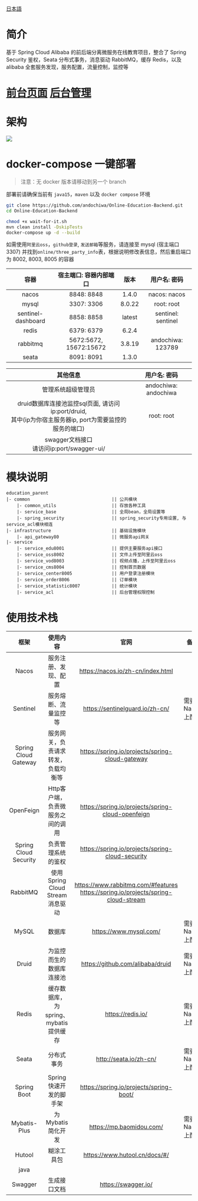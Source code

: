 

[日本語](https://github.com/andochiwa/Online-Education-Backend/blob/master/README_JP.MD)

# 简介

基于 Spring Cloud Alibaba 的前后端分离微服务在线教育项目，整合了 Spring Security 鉴权，Seata 分布式事务，消息驱动 RabbitMQ，缓存 Redis，以及 alibaba 全套服务发现，服务配置，流量控制，监控等

# [前台页面](https://github.com/andochiwa/Online-Education-Frontend-web) [后台管理](https://github.com/andochiwa/Online-Education-Frontend-admin)

# 架构

![](https://raw.githubusercontent.com/andochiwa/Online-Education-Backend/master/image/architect.png)

# docker-compose 一键部署

> 注意：无 docker 版本请移动到另一个 branch

部署前请确保当前有 `java15`，`maven` 以及 `docker compose` 环境

```bash
git clone https://github.com/andochiwa/Online-Education-Backend.git
cd Online-Education-Backend

chmod +x wait-for-it.sh
mvn clean install -DskipTests
docker-compose up -d --build
```

如需使用`阿里云oss`，`github登录`, `发送邮箱`等服务，请连接至 mysql (宿主端口3307) 并找到`online/three_party_info`表，根据说明修改表信息，然后重启端口为 8002, 8003, 8005 的容器

|        容器        | 宿主端口: 容器内部端口 |  版本  |    用户名: 密码    |
| :----------------: | :--------------------: | :----: | :----------------: |
|       nacos        |       8848: 8848       | 1.4.0  |    nacos: nacos    |
|       mysql        |       3307: 3306       | 8.0.22 |     root: root     |
| sentinel-dashboard |       8858: 8858       | latest | sentinel: sentinel |
|       redis        |       6379: 6379       | 6.2.4  |                    |
|      rabbitmq      | 5672:5672, 15672:15672 | 3.8.19 | andochiwa: 123789  |
|       seata        |       8091: 8091       | 1.3.0  |                    |

|                           其他信息                           |     用户名: 密码     |
| :----------------------------------------------------------: | :------------------: |
|                      管理系统超级管理员                      | andochiwa: andochiwa |
| druid数据库连接池监控sql页面, 请访问ip:port/druid, <br />其中(ip为你宿主服务器ip, port为需要监控的服务的端口) |      root: root      |
|        swagger文档接口<br />请访问ip:port/swagger-ui/        |                      |



# 模块说明

```
education_parent
|- common                               || 公共模块
	|- common_utils                     || 存放各种工具
	|- service_base                     || 全局bean，全局设置等
	|- spring_security                  || spring_security专用设置, 与service_acl模块相连
|- infrastructure                       || 基础设施模块
	|- api_gateway80                    || 微服务api网关
|- service									
	|- service_edu8001                  || 提供主要服务api接口
	|- service_oss8002                  || 文件上传至阿里云oss
	|- service_vod8003                  || 视频点播，上传至阿里云oss
	|- service_cms8004                  || 控制首页数据
	|- service_center8005               || 用户登录注册模块
	|- service_order8006                || 订单模块
	|- service_statistic8007            || 统计模块
	|- service_acl                      || 后台管理权限控制
```

# 使用技术栈

|         框架          |               使用内容                |                             官网                             |       备注        |  版本  |
| :-------------------: | :-----------------------------------: | :----------------------------------------------------------: | :---------------: | :----: |
|         Nacos         |         服务注册、发现、配置          |              https://nacos.io/zh-cn/index.html               |                   | 1.4.1  |
|       Sentinel        |         服务熔断、流量监控等          |               https://sentinelguard.io/zh-cn/                | 需要到Nacos上配置 |        |
| Spring Cloud Gateway  |  服务网关，负责请求转发，负载均衡等   |       https://spring.io/projects/spring-cloud-gateway        |                   |        |
|       OpenFeign       |   Http客户端，负责微服务之间的调用    |      https://spring.io/projects/spring-cloud-openfeign       |                   |        |
| Spring Cloud Security |          负责管理系统的鉴权           |       https://spring.io/projects/spring-cloud-security       |                   |        |
|       RabbitMQ        |    使用Spring Cloud Stream消息驱动    | https://www.rabbitmq.com/#features<br />https://spring.io/projects/spring-cloud-stream |                   | 3.8.14 |
|         MySQL         |                数据库                 |                    https://www.mysql.com/                    | 需要到Nacos上配置 | 8.0.22 |
|         Druid         |       为监控而生的数据库连接池        |               https://github.com/alibaba/druid               | 需要到Nacos上配置 |        |
|         Redis         | 缓存数据库，为spring、mybatis提供缓存 |                      https://redis.io/                       | 需要到Nacos上配置 | 6.2.1  |
|         Seata         |              分布式事务               |                    http://seata.io/zh-cn/                    | 需要到Nacos上配置 | 1.3.0  |
|      Spring Boot      |        Spring快速开发的脚手架         |           https://spring.io/projects/spring-boot/            |                   |        |
|     Mybatis-Plus      |           为Mybatis简化开发           |                   https://mp.baomidou.com/                   | 需要到Nacos上配置 |        |
|        Hutool         |              糊涂工具包               |                https://www.hutool.cn/docs/#/                 |                   |        |
|         java          |                                       |                                                              |                   |   15   |
|        Swagger        |             生成接口文档              |                     https://swagger.io/                      |                   | 3.0.0  |
